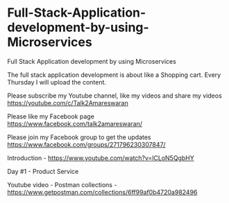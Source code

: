 # Full-Stack-Application-development-by-using-Microservices
Full Stack Application development by using Microservices

The full stack application development is about like a Shopping cart. 
Every Thursday I will upload the content.

Please subscribe my Youtube channel, like my videos and share my videos
https://youtube.com/c/Talk2Amareswaran

Please like my Facebook page
https://www.facebook.com/talk2amareswaran/

Please join my Facebook group to get the updates
https://www.facebook.com/groups/271796230307847/

Introduction - https://www.youtube.com/watch?v=lCLoN5QgbHY

Day #1 - Product Service

Youtube video -
Postman collections - https://www.getpostman.com/collections/6ff99af0b4720a982496

